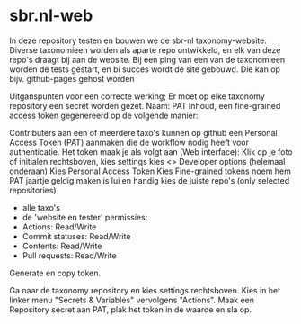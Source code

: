# sbr.nl-web

In deze repository testen en bouwen we de sbr-nl taxonomy-website.
Diverse taxonomieen worden als aparte repo ontwikkeld, en elk van deze repo's draagt bij aan de website.
Bij een ping van een van de taxonomieen worden de tests gestart, en bi succes wordt de site gebouwd.
Die kan op bijv. github-pages gehost worden

Uitganspunten voor een correcte werking;
Er moet op elke taxonomy repository een secret worden gezet.
Naam: PAT
Inhoud, een fine-grained access token gegenereerd op de volgende manier:

Contributers aan een of meerdere taxo's kunnen op github een Personal Access Token (PAT) aanmaken die de workflow nodig heeft voor authenticatie.
Het token maak je als volgt aan (Web interface):
Klik op je foto of initialen rechtsboven,
kies settings 
kies <> Developer options (helemaal onderaan)
Kies Personal Access Token
Kies Fine-grained tokens
noem hem PAT
jaartje geldig maken is lui en handig
kies de juiste repo's (only selected repositories)
- alle taxo's
- de 'website en tester'
permissies:
- Actions: Read/Write
- Commit statuses: Read/Write
- Contents: Read/Write
- Pull requests: Read/Write

Generate en copy token.

Ga naar de taxonomy repository en kies settings rechtsboven. Kies in het linker menu "Secrets & Variables" vervolgens "Actions". Maak een Repository secret aan 
PAT, plak het token in de waarde en sla op. 
